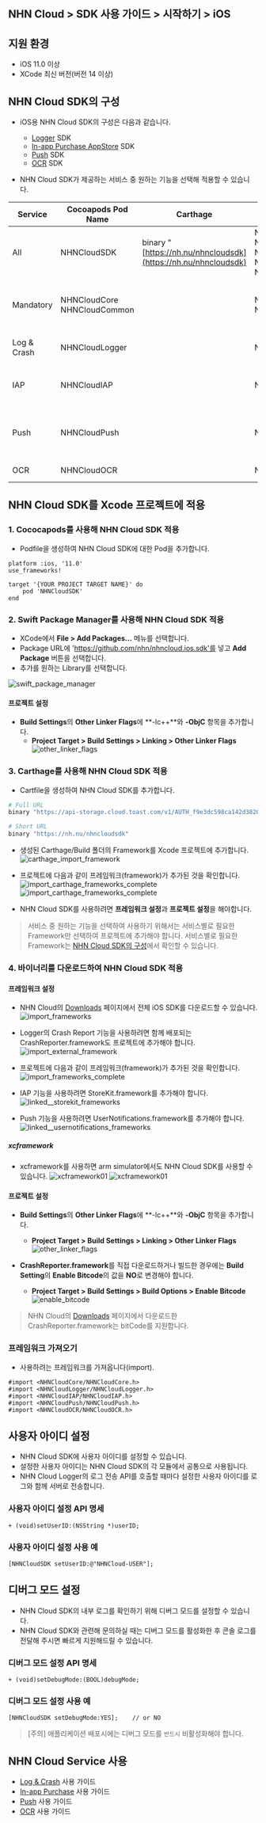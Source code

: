 ## NHN Cloud > SDK 사용 가이드 > 시작하기 > iOS

## 지원 환경

* iOS 11.0 이상
* XCode 최신 버전(버전 14 이상)

## NHN Cloud SDK의 구성

* iOS용 NHN Cloud SDK의 구성은 다음과 같습니다.
    * [Logger](./log-collector-ios) SDK
    * [In-app Purchase AppStore](./iap-ios) SDK
    * [Push](./push-ios) SDK
    * [OCR](./creditcard-recognizer-ios) SDK

* NHN Cloud SDK가 제공하는 서비스 중 원하는 기능을 선택해 적용할 수 있습니다.

| Service | Cocoapods Pod Name | Carthage | Framework | Deployment Target | Dependency | Build Settings |
| --- | --- | --- | --- | --- | --- | --- |
| All | NHNCloudSDK | binary "[https://nh.nu/nhncloudsdk](https://nh.nu/nhncloudsdk) | NHNCloudCore.framework<br>NHNCloudCommon.framework<br>NHNCloudLogger.framework<br>NHNCloudIAP.framework<br>NHNCloudPush.framework |  |  |  |
| Mandatory | NHNCloudCore<br>NHNCloudCommon |  | NHNCloudCore.framework<br>NHNCloudCommon.framework | 11.0 |  | OTHER\_LDFLAGS = (<br>"-ObjC",<br>"-lc++"<br>); |
| Log & Crash | NHNCloudLogger |  | NHNCloudLogger.framework | 11.0 | [External & Optional]<br>\* CrashReporter.framework (NHNCloud) |  |
| IAP | NHNCloudIAP |  | NHNCloudIAP.framework | 11.0 | \* StoreKit.framework<br><br>[Optional]<br>\* libsqlite3.tdb |  |
| Push | NHNCloudPush |  | NHNCloudPush.framework | 11.0 | \* UserNotifications.framework<br><br>[Optional]<br>\* PushKit.framework |  |
| OCR | NHNCloudOCR |  | NHNCloudOCR.framework | 11.0 | \* Vision.framework<br>\* AVFoundation.framework |  |

## NHN Cloud SDK를 Xcode 프로젝트에 적용

### 1. Cococapods를 사용해 NHN Cloud SDK 적용

* Podfile을 생성하여 NHN Cloud SDK에 대한 Pod을 추가합니다.

```podspec
platform :ios, '11.0'
use_frameworks!

target '{YOUR PROJECT TARGET NAME}' do
    pod 'NHNCloudSDK'
end
```

### 2. Swift Package Manager를 사용해 NHN Cloud SDK 적용

* XCode에서 **File > Add Packages...** 메뉴를 선택합니다.
* Package URL에 'https://github.com/nhn/nhncloud.ios.sdk'를 넣고 **Add Package** 버튼을 선택합니다.
* 추가를 원하는 Library를 선택합니다.

![swift_package_manager](https://static.toastoven.net/toastcloud/sdk/ios/swiftpackagemanager01.png)

#### 프로젝트 설정

* **Build Settings**의 **Other Linker Flags**에 **-lc++**와 **-ObjC** 항목을 추가합니다.
    * **Project Target > Build Settings > Linking > Other Linker Flags**
![other_linker_flags](https://static.toastoven.net/toastcloud/sdk/ios/overview_settings_flags_202206.png)

### 3. Carthage를 사용해 NHN Cloud SDK 적용

* Cartfile을 생성하여 NHN Cloud SDK를 추가합니다.

```sh
# Full URL
binary "https://api-storage.cloud.toast.com/v1/AUTH_f9e3dc598ca142d3820e1c19343d5428/carthage/NHNCloudSDK.json" 

# Short URL
binary "https://nh.nu/nhncloudsdk"
```

* 생성된 Carthage/Build 폴더의 Framework를 Xcode 프로젝트에 추가합니다.
![carthage_import_framework](https://static.toastoven.net/toastcloud/sdk/ios/carthage01_202206.png)

* 프로젝트에 다음과 같이 프레임워크(framework)가 추가된 것을 확인합니다.
![import_carthage_frameworks_complete](https://static.toastoven.net/toastcloud/sdk/ios/carthage02_202206.png)
![import_carthage_frameworks_complete](https://static.toastoven.net/toastcloud/sdk/ios/carthage03_202206.png)

* NHN Cloud SDK를 사용하려면 **프레임워크 설정**과 **프로젝트 설정**을 해야합니다.

> 서비스 중 원하는 기능을 선택하여 사용하기 위해서는 서비스별로 필요한 Framework만 선택하여 프로젝트에 추가해야 합니다.
> 서비스별로 필요한 Framework는 [NHN Cloud SDK의 구성](./getting-started-ios/#toast-sdk)에서 확인할 수 있습니다.

### 4. 바이너리를 다운로드하여 NHN Cloud SDK 적용

#### 프레임워크 설정

* NHN Cloud의 [Downloads](../../../Download/#toast-sdk) 페이지에서 전체 iOS SDK를 다운로드할 수 있습니다.
![import_frameworks](https://static.toastoven.net/toastcloud/sdk/ios/overview_import_frameworks_folder_202206.png)

* Logger의 Crash Report 기능을 사용하려면 함께 배포되는 CrashReporter.framework도 프로젝트에 추가해야 합니다.
![import_external_framework](https://static.toastoven.net/toastcloud/sdk/ios/overview_import_external_folder_202206.png)

* 프로젝트에 다음과 같이 프레임워크(framework)가 추가된 것을 확인합니다.
![import_frameworks_complete](https://static.toastoven.net/toastcloud/sdk/ios/overview_import_complete_folder_202206.png)

* IAP 기능을 사용하려면 StoreKit.framework를 추가해야 합니다.
![linked__storekit_frameworks](https://static.toastoven.net/toastcloud/sdk/ios/overview_link_frameworks_StoreKit_202206.png)

* Push 기능을 사용하려면 UserNotifications.framework를 추가해야 합니다.
![linked__usernotifications_frameworks](https://static.toastoven.net/toastcloud/sdk/ios/overview_link_frameworks_UserNotifications_202206.png)

##### xcframework
* xcframework를 사용하면 arm simulator에서도 NHN Cloud SDK를 사용할 수 있습니다.
![xcframework01](https://static.toastoven.net/toastcloud/sdk/ios/xcframework01_202206.png)
![xcframework01](https://static.toastoven.net/toastcloud/sdk/ios/xcframework02_202206.png)

#### 프로젝트 설정

* **Build Settings**의 **Other Linker Flags**에 **-lc++**와 **-ObjC** 항목을 추가합니다.
    * **Project Target > Build Settings > Linking > Other Linker Flags**
![other_linker_flags](https://static.toastoven.net/toastcloud/sdk/ios/overview_settings_flags_202206.png)

* **CrashReporter.framework**를 직접 다운로드하거나 빌드한 경우에는 **Build Setting**의 **Enable Bitcode**의 값을 **NO**로 변경해야 합니다.
    * **Project Target > Build Settings > Build Options > Enable Bitcode**
![enable_bitcode](https://static.toastoven.net/toastcloud/sdk/ios/overview_settings_flags_202206.png)
> NHN Cloud의 [Downloads](../../../Download/#toast-sdk) 페이지에서 다운로드한 CrashReporter.framework는 bitCode를 지원합니다.

### 프레임워크 가져오기

* 사용하려는 프레임워크를 가져옵니다(import).

```objc
#import <NHNCloudCore/NHNCloudCore.h>
#import <NHNCloudLogger/NHNCloudLogger.h>
#import <NHNCloudIAP/NHNCloudIAP.h>
#import <NHNCloudPush/NHNCloudPush.h>
#import <NHNCloudOCR/NHNCloudOCR.h>
```

## 사용자 아이디 설정

* NHN Cloud SDK에 사용자 아이디를 설정할 수 있습니다.
* 설정한 사용자 아이디는 NHN Cloud SDK의 각 모듈에서 공통으로 사용됩니다.
* NHN Cloud Logger의 로그 전송 API를 호출할 때마다 설정한 사용자 아이디를 로그와 함께 서버로 전송합니다.

### 사용자 아이디 설정 API 명세

```objc
+ (void)setUserID:(NSString *)userID;
```

### 사용자 아이디 설정 사용 예

```objc
[NHNCloudSDK setUserID:@"NHNCloud-USER"];
```
## 디버그 모드 설정

* NHN Cloud SDK의 내부 로그를 확인하기 위해 디버그 모드를 설정할 수 있습니다.
* NHN Cloud SDK와 관련해 문의하실 때는 디버그 모드를 활성화한 후 콘솔 로그를 전달해 주시면 빠르게 지원해드릴 수 있습니다.

### 디버그 모드 설정 API 명세


```objc
+ (void)setDebugMode:(BOOL)debugMode;
```

### 디버그 모드 설정 사용 예

```objc
[NHNCloudSDK setDebugMode:YES];    // or NO
```

> [주의] 애플리케이션 배포시에는 디버그 모드를 `반드시` 비활성화해야 합니다.

## NHN Cloud Service 사용

* [Log & Crash](./log-collector-ios) 사용 가이드
* [In-app Purchase](./iap-ios) 사용 가이드
* [Push](./push-ios) 사용 가이드
* [OCR](./creditcard-recognizer-ios) 사용 가이드
